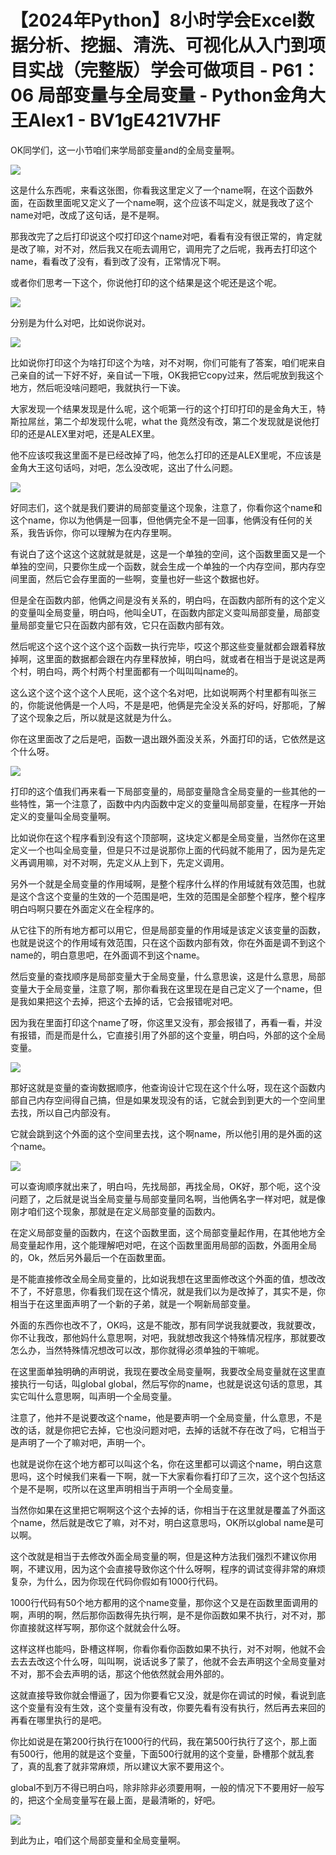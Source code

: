# 【2024年Python】8小时学会Excel数据分析、挖掘、清洗、可视化从入门到项目实战（完整版）学会可做项目 - P61：06 局部变量与全局变量 - Python金角大王Alex1 - BV1gE421V7HF

OK同学们，这一小节咱们来学局部变量and的全局变量啊。

![](img/51b26bd82cf249d348429407865a2ad3_1.png)

这是什么东西呢，来看这张图，你看我这里定义了一个name啊，在这个函数外面，在函数里面呢又定义了一个name啊，这个应该不叫定义，就是我改了这个name对吧，改成了这句话，是不是啊。

那我改完了之后打印说这个哎打印这个name对吧，看看有没有很正常的，肯定就是改了嘛，对不对，然后我又在呃去调用它，调用完了之后呢，我再去打印这个name，看看改了没有，看到改了没有，正常情况下啊。

或者你们思考一下这个，你说他打印的这个结果是这个呢还是这个呢。

![](img/51b26bd82cf249d348429407865a2ad3_3.png)

分别是为什么对吧，比如说你说对。

![](img/51b26bd82cf249d348429407865a2ad3_5.png)

比如说你打印这个为啥打印这个为啥，对不对啊，你们可能有了答案，咱们呢来自己亲自的试一下好不好，亲自试一下哦，OK我把它copy过来，然后呢放到我这个地方，然后呃没啥问题吧，我就执行一下诶。

大家发现一个结果发现是什么呢，这个呃第一行的这个打印打印的是金角大王，特斯拉屌丝，第二个却发现什么呢，what the 竟然没有改，第二个发现就是说他打印的还是ALEX里对吧，还是ALEX里。

他不应该哎我这里面不是已经改掉了吗，他怎么打印的还是ALEX里呢，不应该是金角大王这句话吗，对吧，怎么没改呢，这出了什么问题。



![](img/51b26bd82cf249d348429407865a2ad3_7.png)

好同志们，这个就是我们要讲的局部变量这个现象，注意了，你看你这个name和这个name，你以为他俩是一回事，但他俩完全不是一回事，他俩没有任何的关系，我告诉你，你可以理解为在内存里啊。

有说白了这个这这个这就就是就是，这是一个单独的空间，这个函数里面又是一个单独的空间，只要你生成一个函数，就会生成一个单独的一个内存空间，那内存空间里面，然后它会存里面的一些啊，变量也好一些这个数据也好。

但是全在函数内部，他俩之间是没有关系的，明白吗，在函数内部所有的这个定义的变量叫全局变量，明白吗，他叫全UT，在函数内部定义变叫局部变量，局部变量局部变量它只在函数内部有效，它只在函数内部有效。

然后呢这个这个这个这个这个函数一执行完毕，哎这个那这些变量就都会跟着释放掉啊，这里面的数据都会跟在内存里释放掉，明白吗，就或者在相当于是说这是两个村，明白吗，两个村两个村里面都有一个叫叫叫name的。

这么这个这个这个这个人民呃，这个这个名对吧，比如说啊两个村里都有叫张三的，你能说他俩是一个人吗，不是是吧，他俩是完全没关系的好吗，好那呃，了解了这个现象之后，所以就是这就是为什么。

你在这里面改了之后是吧，函数一退出跟外面没关系，外面打印的话，它依然是这个什么呀。

![](img/51b26bd82cf249d348429407865a2ad3_9.png)

打印的这个值我们再来看一下局部变量的，局部变量隐含全局变量的一些其他的一些特性，第一个注意了，函数中内内函数中定义的变量叫局部变量，在程序一开始定义的变量叫全局变量啊。

比如说你在这个程序看到没有这个顶部啊，这块定义都是全局变量，当然你在这里定义一个也叫全局变量，但是只不过是说那你上面的代码就不能用了，因为是先定义再调用嘛，对不对啊，先定义从上到下，先定义调用。

另外一个就是全局变量的作用域啊，是整个程序什么样的作用域就有效范围，也就是这个含这个变量的生效的一个范围是吧，生效的范围是全部整个程序，整个程序明白吗啊只要在外面定义在全程序的。

从它往下的所有地方都可以用它，但是局部变量的作用域是该定义该变量的函数，也就是说这个的作用域有效范围，只在这个函数内部有效，你在外面是调不到这个name的，明白意思吧，在外面调不到这个name。

然后变量的查找顺序是局部变量大于全局变量，什么意思诶，这是什么意思，局部变量大于全局变量，注意了啊，那你看我在这里现在是自己定义了一个name，但是我如果把这个去掉，把这个去掉的话，它会报错呢对吧。

因为我在里面打印这个name了呀，你这里又没有，那会报错了，再看一看，并没有报错，而是而是什么，它直接引用了外部的这个变量，明白吗，外部的这个全局变量。



![](img/51b26bd82cf249d348429407865a2ad3_11.png)

那好这就是变量的查询数据顺序，他查询设计它现在这个什么呀，现在这个函数内部自己内存空间得自己搞，但是如果发现没有的话，它就会到到更大的一个空间里去找，所以自己内部没有。

它就会跳到这个外面的这个空间里去找，这个啊name，所以他引用的是外面的这个name。

![](img/51b26bd82cf249d348429407865a2ad3_13.png)

可以查询顺序就出来了，明白吗，先找局部，再找全局，OK好，那个呃，这个没问题了，之后就是说当全局变量与局部变量同名啊，当他俩名字一样对吧，就是像刚才咱们这个现象，那就是在定义局部变量的函数内。

在定义局部变量的函数内，在这个函数里面，这个局部变量起作用，在其他地方全局变量起作用，这个能理解吧对吧，在这个函数里面用局部的函数，外面用全局的，Ok，然后另外最后一个在函数里面。

是不能直接修改全局全局变量的，比如说我想在这里面修改这个外面的值，想改改不了，不好意思，你看我们现在这个情况，就是我们以为是改掉了，其实不是，你相当于在这里面声明了一个新的子弟，就是一个啊新局部变量。

外面的东西你也改不了，OK吗，这是不能改，那有同学说我就要改，我就要改，你不让我改，那他妈什么意思啊，对吧，我就想改我这个特殊情况程序，那就要改怎么办，当然特殊情况想改可以改，那你就得必须单独的干嘛呢。

在这里面单独明确的声明说，我现在要改全局变量啊，我要改全局变量就在这里直接执行一句话，叫global global，然后写你的name，也就是说这句话的意思，其实它叫什么意思啊，叫声明一个全局变量。

注意了，他并不是说要改这个name，他是要声明一个全局变量，什么意思，不是改的话，就是你把它去掉，它也没问题对吧，去掉的话就不存在改了吗，它相当于是声明了一个了嘛对吧，声明一个。

也就是说你在这个地方都可以叫这个名，你在这里都可以调这个name，明白这意思吗，这个时候我们来看一下啊，就一下大家看你看打印了三次，这个这个包括这个是不是啊，哎所以在这里声明相当于声明一个全局变量。

当然你如果在这里把它啊啊这个这个去掉的话，你相当于在这里就是覆盖了外面这个name，然后就是改它了嘛，对不对，明白这意思吗，OK所以global name是可以啊。

这个改就是相当于去修改外面全局变量的啊，但是这种方法我们强烈不建议你用啊，不建议用，因为这个会直接导致你这个什么呀啊，程序的调试变得非常的麻烦复杂，为什么，因为你现在代码你假如有1000行代码。

1000行代码有50个地方都用的这个name变量，那你这个又是在函数里面调用的啊，声明的啊，然后那你函数得先执行啊，是不是你函数如果不执行，对不对，那你直接就这样写啊，那你这个就就会什么呀。

这样这样也能吗，卧槽这样啊，你看你看你函数如果不执行，对不对啊，他就不会去去去改这个什么呀，叫叫啊，说话说多了蒙了，他就不会去声明这个全局变量对不对，那不会去声明的话，那这个他依然就会用外部的。

这就直接导致你就会懵逼了，因为你要看它又没，就是你在调试的时候，看说到底这个变量有没有生效，这个变量有没有改，你要先看有没有执行，然后再去来回的再看在哪里执行的是吧。

你比如说是在第200行执行在1000行的代码，我在第500行执行了这个，那上面有500行，他用的就是这个变量，下面500行就用的这个变量，卧槽那个就乱套了，真的乱套了就非常麻烦，所以建议大家不要用这个。

global不到万不得已明白吗，除非除非必须要用啊，一般的情况下不要用好一般写的，把这个全局变量写在最上面，是最清晰的，好吧。



![](img/51b26bd82cf249d348429407865a2ad3_15.png)

到此为止，咱们这个局部变量和全局变量啊。